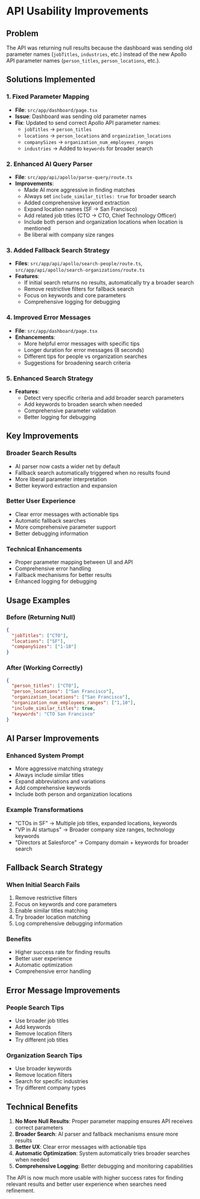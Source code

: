 # API Usability Improvements

## Problem
The API was returning null results because the dashboard was sending old parameter names (`jobTitles`, `industries`, etc.) instead of the new Apollo API parameter names (`person_titles`, `person_locations`, etc.).

## Solutions Implemented

### 1. Fixed Parameter Mapping
- **File**: `src/app/dashboard/page.tsx`
- **Issue**: Dashboard was sending old parameter names
- **Fix**: Updated to send correct Apollo API parameter names:
  - `jobTitles` → `person_titles`
  - `locations` → `person_locations` and `organization_locations`
  - `companySizes` → `organization_num_employees_ranges`
  - `industries` → Added to `keywords` for broader search

### 2. Enhanced AI Query Parser
- **File**: `src/app/api/apollo/parse-query/route.ts`
- **Improvements**:
  - Made AI more aggressive in finding matches
  - Always set `include_similar_titles: true` for broader search
  - Added comprehensive keyword extraction
  - Expand location names (SF → San Francisco)
  - Add related job titles (CTO → CTO, Chief Technology Officer)
  - Include both person and organization locations when location is mentioned
  - Be liberal with company size ranges

### 3. Added Fallback Search Strategy
- **Files**: `src/app/api/apollo/search-people/route.ts`, `src/app/api/apollo/search-organizations/route.ts`
- **Features**:
  - If initial search returns no results, automatically try a broader search
  - Remove restrictive filters for fallback search
  - Focus on keywords and core parameters
  - Comprehensive logging for debugging

### 4. Improved Error Messages
- **File**: `src/app/dashboard/page.tsx`
- **Enhancements**:
  - More helpful error messages with specific tips
  - Longer duration for error messages (8 seconds)
  - Different tips for people vs organization searches
  - Suggestions for broadening search criteria

### 5. Enhanced Search Strategy
- **Features**:
  - Detect very specific criteria and add broader search parameters
  - Add keywords to broaden search when needed
  - Comprehensive parameter validation
  - Better logging for debugging

## Key Improvements

### Broader Search Results
- AI parser now casts a wider net by default
- Fallback search automatically triggered when no results found
- More liberal parameter interpretation
- Better keyword extraction and expansion

### Better User Experience
- Clear error messages with actionable tips
- Automatic fallback searches
- More comprehensive parameter support
- Better debugging information

### Technical Enhancements
- Proper parameter mapping between UI and API
- Comprehensive error handling
- Fallback mechanisms for better results
- Enhanced logging for debugging

## Usage Examples

### Before (Returning Null)
```json
{
  "jobTitles": ["CTO"],
  "locations": ["SF"],
  "companySizes": ["1-10"]
}
```

### After (Working Correctly)
```json
{
  "person_titles": ["CTO"],
  "person_locations": ["San Francisco"],
  "organization_locations": ["San Francisco"],
  "organization_num_employees_ranges": ["1,10"],
  "include_similar_titles": true,
  "keywords": "CTO San Francisco"
}
```

## AI Parser Improvements

### Enhanced System Prompt
- More aggressive matching strategy
- Always include similar titles
- Expand abbreviations and variations
- Add comprehensive keywords
- Include both person and organization locations

### Example Transformations
- "CTOs in SF" → Multiple job titles, expanded locations, keywords
- "VP in AI startups" → Broader company size ranges, technology keywords
- "Directors at Salesforce" → Company domain + keywords for broader search

## Fallback Search Strategy

### When Initial Search Fails
1. Remove restrictive filters
2. Focus on keywords and core parameters
3. Enable similar titles matching
4. Try broader location matching
5. Log comprehensive debugging information

### Benefits
- Higher success rate for finding results
- Better user experience
- Automatic optimization
- Comprehensive error handling

## Error Message Improvements

### People Search Tips
- Use broader job titles
- Add keywords
- Remove location filters
- Try different job titles

### Organization Search Tips
- Use broader keywords
- Remove location filters
- Search for specific industries
- Try different company types

## Technical Benefits

1. **No More Null Results**: Proper parameter mapping ensures API receives correct parameters
2. **Broader Search**: AI parser and fallback mechanisms ensure more results
3. **Better UX**: Clear error messages with actionable tips
4. **Automatic Optimization**: System automatically tries broader searches when needed
5. **Comprehensive Logging**: Better debugging and monitoring capabilities

The API is now much more usable with higher success rates for finding relevant results and better user experience when searches need refinement.
